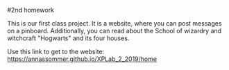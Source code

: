 #2nd homework

This is our first class project.
It is a website, where you can post messages on a pinboard. Additionally, you can read about the School of wizardry and witchcraft "Hogwarts" and its four houses.

Use this link to get to the website:
https://annassommer.github.io/XPLab_2_2019/home
